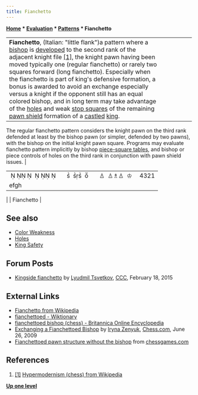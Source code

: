 ```yaml
---
title: Fianchetto
---
```

**[Home](Home "Home") * [Evaluation](Evaluation "Evaluation") * [Patterns](Evaluation_Patterns "Evaluation Patterns") * Fianchetto**

|  |  |  |  |  |  |
| --- | --- | --- | --- | --- | --- |
| **Fianchetto**, (Italian: "little flank")a pattern where a [bishop](Bishop "Bishop") is [developed](Development "Development") to the second rank of the adjacent knight file <a id="cite-note-1" href="#cite-ref-1">[1]</a>, the knight pawn having been moved typically one (regular fianchetto) or rarely two squares forward (long fianchetto). Especially when the fianchetto is part of king's defensive formation, a bonus is awarded to avoid an exchange especially versus a knight if the opponent still has an equal colored bishop, and in long term may take advantage of the [holes](Holes "Holes") and weak [stop squares](Stop_Square "Stop Square") of the remaining [pawn shield](King_Safety#PawnShield "King Safety") formation of a [castled](Castling "Castling") [king](King "King").
The regular fianchetto pattern considers the knight pawn on the third rank defended at least by the bishop pawn (or simpler, defended by two pawns), with the bishop on the initial knight pawn square. Programs may evaluate fianchetto pattern implicitly by bishop [piece-square tables](Piece-Square_Tables "Piece-Square Tables"), and bishop or piece controls of holes on the third rank in conjunction with pawn shield issues.
|

|  |  |
| --- | --- |
|                          ♙  ♙♗♙  ♔  | 4321 |
| efgh |  |

|
|  Fianchetto
|

## See also

- [Color Weakness](Color_Weakness "Color Weakness")
- [Holes](Holes "Holes")
- [King Safety](King_Safety "King Safety")

## Forum Posts

- [Kingside fianchetto](http://www.talkchess.com/forum/viewtopic.php?t=55376) by [Lyudmil Tsvetkov](Lyudmil_Tsvetkov "Lyudmil Tsvetkov"), [CCC](CCC "CCC"), February 18, 2015

## External Links

- [Fianchetto from Wikipedia](https://en.wikipedia.org/wiki/Fianchetto)
- [fianchettoed - Wiktionary](http://en.wiktionary.org/wiki/fianchettoed)
- [fianchettoed bishop (chess) - Britannica Online Encyclopedia](http://www.britannica.com/EBchecked/topic/205752/fianchettoed-bishop)
- [Exchanging a Fianchettoed Bishop](http://www.chess.com/article/view/exchanging-a-fianchetto-bishop) by [Iryna Zenyuk](http://www.chess.com/members/view/energia), [Chess.com](index.php?title=Chess.com&action=edit&redlink=1 "Chess.com (page does not exist)"), June 26, 2009
- [Fianchettoed pawn structure without the bishop](http://www.chessgames.com/perl/chesscollection?cid=1016542) from [chessgames.com](http://www.chessgames.com/index.html)

## References

1. <a id="cite-ref-1" href="#cite-note-1">[1]</a> [Hypermodernism (chess) from Wikipedia](https://en.wikipedia.org/wiki/Hypermodernism_%28chess%29)

**[Up one level](Evaluation_Patterns "Evaluation Patterns")**

